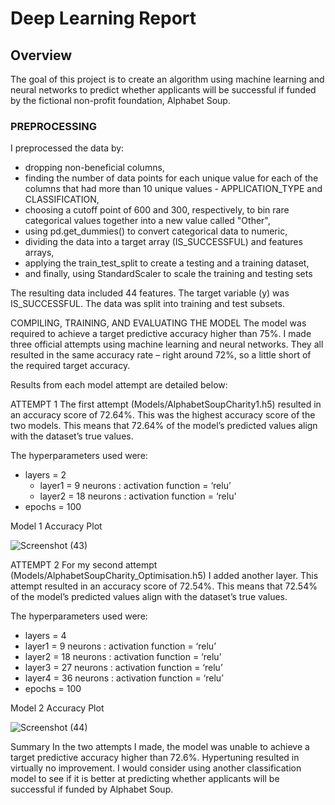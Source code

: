# Deep Learning Report

## Overview

The goal of this project is to create an algorithm using machine learning and neural networks to predict whether applicants will be successful if funded by the fictional non-profit foundation, Alphabet Soup.

### PREPROCESSING

I preprocessed the data by:

* dropping non-beneficial columns,
* finding the number of data points for each unique value for each of the columns that had more than 10 unique values - APPLICATION_TYPE and CLASSIFICATION,
* choosing a cutoff point of 600 and 300, respectively, to bin rare categorical values together into a new value called "Other",
* using  pd.get_dummies() to convert categorical data to numeric,
* dividing the data into a target array (IS_SUCCESSFUL) and features arrays,
* applying the  train_test_split to create a testing and a training dataset,
* and finally, using StandardScaler to scale the training and testing sets

The resulting data included 44 features. The target variable (y) was IS_SUCCESSFUL. The data was split into training and test subsets.

COMPILING, TRAINING, AND EVALUATING THE MODEL
The model was required to achieve a target predictive accuracy higher than 75%. I made three official attempts using machine learning and neural networks. They all resulted in the same accuracy rate – right around 72%, so a little short of the required target accuracy.

Results from each model attempt are detailed below:

ATTEMPT 1
The first attempt (Models/AlphabetSoupCharity1.h5) resulted in an accuracy score of 72.64%. This was the highest accuracy score of the two models. This means that 72.64% of the model’s predicted values align with the dataset’s true values.

The hyperparameters used were:

* layers = 2
  * layer1 = 9 neurons : activation function = ‘relu’
  * layer2 = 18 neurons : activation function = ‘relu'
* epochs = 100

Model 1 Accuracy Plot

![Screenshot (43)](https://user-images.githubusercontent.com/118086355/235359993-5483afbb-4417-425b-a97d-8dc617da89bf.png)


ATTEMPT 2
For my second attempt (Models/AlphabetSoupCharity_Optimisation.h5) I added another layer. This attempt resulted in an accuracy score of 72.54%. This means that 72.54% of the model’s predicted values align with the dataset’s true values.

The hyperparameters used were:

* layers = 4
 * layer1 = 9 neurons : activation function = ‘relu’
 * layer2 = 18 neurons : activation function = ‘relu’
 * layer3 = 27 neurons : activation function = ‘relu’
 * layer4 = 36 neurons : activation function = ‘relu’
* epochs = 100

Model 2 Accuracy Plot

![Screenshot (44)](https://user-images.githubusercontent.com/118086355/235360912-1b41c7af-b125-41c4-ba9c-1340f6159210.png)


Summary
In the two attempts I made, the model was unable to achieve a target predictive accuracy higher than 72.6%. Hypertuning resulted in virtually no improvement. I would consider using another classification model to see if it is better at predicting whether applicants will be successful if funded by Alphabet Soup.
